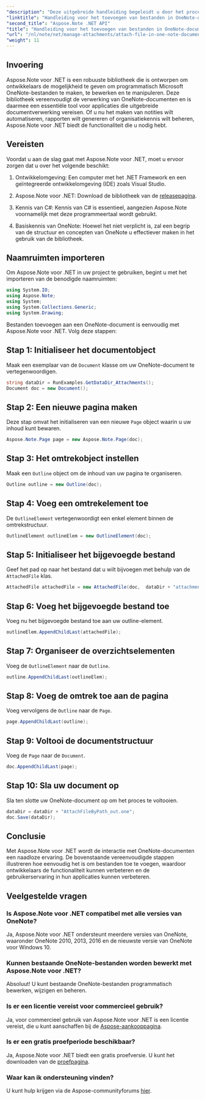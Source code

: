 ```yaml
---
"description": "Deze uitgebreide handleiding begeleidt u door het proces van het programmatisch toevoegen van bestanden aan OneNote-documenten, zodat u uw notities en documentbeheer naar een hoger niveau kunt tillen. Met duidelijke, stapsgewijze instructies en handige FAQ's."
"linktitle": "Handleiding voor het toevoegen van bestanden in OneNote-documenten met Aspose.Note"
"second_title": "Aspose.Note .NET API"
"title": "Handleiding voor het toevoegen van bestanden in OneNote-documenten met Aspose.Note"
"url": "/nl/note/net/manage-attachments/attach-file-in-one-note-documents/"
"weight": 11
---
```


## Invoering

Aspose.Note voor .NET is een robuuste bibliotheek die is ontworpen om ontwikkelaars de mogelijkheid te geven om programmatisch Microsoft OneNote-bestanden te maken, te bewerken en te manipuleren. Deze bibliotheek vereenvoudigt de verwerking van OneNote-documenten en is daarmee een essentiële tool voor applicaties die uitgebreide documentverwerking vereisen. Of u nu het maken van notities wilt automatiseren, rapporten wilt genereren of organisatiekennis wilt beheren, Aspose.Note voor .NET biedt de functionaliteit die u nodig hebt.

## Vereisten

Voordat u aan de slag gaat met Aspose.Note voor .NET, moet u ervoor zorgen dat u over het volgende beschikt:

1. Ontwikkelomgeving: Een computer met het .NET Framework en een geïntegreerde ontwikkelomgeving (IDE) zoals Visual Studio.
  
2. Aspose.Note voor .NET: Download de bibliotheek van de [releasepagina](https://releases.aspose.com/note/net/).

3. Kennis van C#: Kennis van C# is essentieel, aangezien Aspose.Note voornamelijk met deze programmeertaal wordt gebruikt.

4. Basiskennis van OneNote: Hoewel het niet verplicht is, zal een begrip van de structuur en concepten van OneNote u effectiever maken in het gebruik van de bibliotheek.

## Naamruimten importeren

Om Aspose.Note voor .NET in uw project te gebruiken, begint u met het importeren van de benodigde naamruimten:

```csharp
using System.IO;
using Aspose.Note;
using System;
using System.Collections.Generic;
using System.Drawing;
```

Bestanden toevoegen aan een OneNote-document is eenvoudig met Aspose.Note voor .NET. Volg deze stappen:

## Stap 1: Initialiseer het documentobject

Maak een exemplaar van de `Document` klasse om uw OneNote-document te vertegenwoordigen.

```csharp
string dataDir = RunExamples.GetDataDir_Attachments();
Document doc = new Document();
```

## Stap 2: Een nieuwe pagina maken

Deze stap omvat het initialiseren van een nieuwe `Page` object waarin u uw inhoud kunt bewaren.

```csharp
Aspose.Note.Page page = new Aspose.Note.Page(doc);
```

## Stap 3: Het omtrekobject instellen

Maak een `Outline` object om de inhoud van uw pagina te organiseren.

```csharp
Outline outline = new Outline(doc);
```

## Stap 4: Voeg een omtrekelement toe

De `OutlineElement` vertegenwoordigt een enkel element binnen de omtrekstructuur.

```csharp
OutlineElement outlineElem = new OutlineElement(doc);
```

## Stap 5: Initialiseer het bijgevoegde bestand

Geef het pad op naar het bestand dat u wilt bijvoegen met behulp van de `AttachedFile` klas.

```csharp
AttachedFile attachedFile = new AttachedFile(doc,  dataDir + "attachment.txt");
```

## Stap 6: Voeg het bijgevoegde bestand toe

Voeg nu het bijgevoegde bestand toe aan uw outline-element.

```csharp
outlineElem.AppendChildLast(attachedFile);
```

## Stap 7: Organiseer de overzichtselementen

Voeg de `OutlineElement` naar de `Outline`.

```csharp
outline.AppendChildLast(outlineElem);
```

## Stap 8: Voeg de omtrek toe aan de pagina

Voeg vervolgens de `Outline` naar de `Page`.

```csharp
page.AppendChildLast(outline);
```

## Stap 9: Voltooi de documentstructuur

Voeg de `Page` naar de `Document`.

```csharp
doc.AppendChildLast(page);
```

## Stap 10: Sla uw document op

Sla ten slotte uw OneNote-document op om het proces te voltooien.

```csharp
dataDir = dataDir + "AttachFileByPath_out.one";
doc.Save(dataDir);
```

## Conclusie

Met Aspose.Note voor .NET wordt de interactie met OneNote-documenten een naadloze ervaring. De bovenstaande vereenvoudigde stappen illustreren hoe eenvoudig het is om bestanden toe te voegen, waardoor ontwikkelaars de functionaliteit kunnen verbeteren en de gebruikerservaring in hun applicaties kunnen verbeteren.

## Veelgestelde vragen

### Is Aspose.Note voor .NET compatibel met alle versies van OneNote?

Ja, Aspose.Note voor .NET ondersteunt meerdere versies van OneNote, waaronder OneNote 2010, 2013, 2016 en de nieuwste versie van OneNote voor Windows 10.

### Kunnen bestaande OneNote-bestanden worden bewerkt met Aspose.Note voor .NET?

Absoluut! U kunt bestaande OneNote-bestanden programmatisch bewerken, wijzigen en beheren.

### Is er een licentie vereist voor commercieel gebruik?

Ja, voor commercieel gebruik van Aspose.Note voor .NET is een licentie vereist, die u kunt aanschaffen bij de [Aspose-aankooppagina](https://purchase.conholdate.com/buy).

### Is er een gratis proefperiode beschikbaar?

Ja, Aspose.Note voor .NET biedt een gratis proefversie. U kunt het downloaden van de [proefpagina](https://releases.aspose.com/).

### Waar kan ik ondersteuning vinden?

U kunt hulp krijgen via de Aspose-communityforums [hier](https://forum.aspose.com/c/note/28).